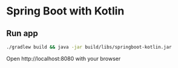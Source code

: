 
# Spring Boot with Kotlin

## Run app

```sh
./gradlew build && java -jar build/libs/springboot-kotlin.jar
```

Open http://localhost:8080 with your browser

